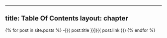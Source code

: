 
---
title: Table Of Contents
layout: chapter
---

{% for post in site.posts %}
-[{{ post.title }}]({{ post.link }})
{% endfor %}
